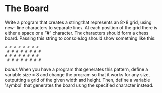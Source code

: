 # The Board

Write a program that creates a string that represents an 8×8 grid, using new- line characters to separate lines. At each position of the grid there is either a space or a “#” character. The characters should form a chess board.
Passing this string to console.log should show something like this:
```
# # # # # # # #
 # # # # # # # #
# # # # # # # #
 # # # # # # # #
```
_bonus_ When you have a program that generates this pattern, define a variable size = 8 and change the program so that it works for any size, outputting a grid of the given width and height. Then, define a variable 'symbol' that generates the board using the specified character instead.